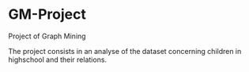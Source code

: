 # GM-Project
Project of Graph Mining

The project consists in an analyse of the dataset concerning children in highschool and their relations.
